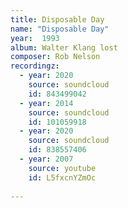 ```yaml
---
title: Disposable Day
name: "Disposable Day"
year:  1993
album: Walter Klang lost
composer: Rob Nelson
recordingz:
  - year: 2020
    source: soundcloud
    id: 843499042
  - year: 2014
    source: soundcloud
    id: 101059918
  - year: 2020
    source: soundcloud
    id: 838557406
  - year: 2007
    source: youtube
    id: L5fxcnYZmOc 
 
---
```

